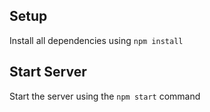 ## Setup 
Install all dependencies using `npm install`

## Start Server
Start the server using the `npm start` command

